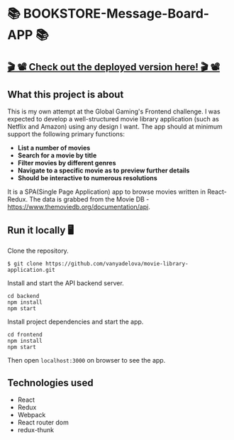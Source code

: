 
                     

# 📚 BOOKSTORE-Message-Board-APP 📚 
## [ 🎬 📽 Check out the deployed version here! 🎬 📽](https://gallant-brattain-9ebaeb.netlify.com/)
## What this project is about
This is my own attempt at the Global Gaming's Frontend challenge. I was expected to develop a well-structured movie library application (such as Netflix and Amazon) using any design I want. The app should at minimum support the following primary functions:
- **List a number of movies**
- **Search for a movie by title**
- **Filter movies by different genres**
- **Navigate to a specific movie as to preview further details**
- **Should be interactive to numerous resolutions**

It is a SPA(Single Page Application) app to browse movies written in React-Redux.
The data is grabbed from the Movie DB - https://www.themoviedb.org/documentation/api.


## Run it locally 🖥

Clone the repository.
```
$ git clone https://github.com/vanyadelova/movie-library-application.git
```
Install and start the API backend server.

```
cd backend
npm install
npm start
```

Install project dependencies and start the app.

```
cd frontend
npm install
npm start
```

Then open `localhost:3000` on browser to see the app.


## Technologies used

- React
- Redux
- Webpack
- React router dom
- redux-thunk





